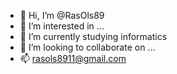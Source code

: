 - 👋 Hi, I’m @RasOls89
- 👀 I’m interested in ...
- 🌱 I’m currently studying informatics
- 💞️ I’m looking to collaborate on ...
- 📫 rasols8911@gmail.com

<!---
RasOls89/RasOls89 is a ✨ special ✨ repository because its `README.md` (this file) appears on your GitHub profile.
You can click the Preview link to take a look at your changes.
--->
